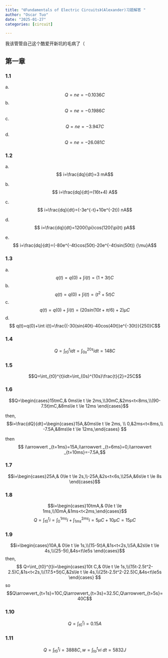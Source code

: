 ```yaml
---
title: "《Fundamentals of Electric Circuits》(Alexander)习题解答 "
author: "Oscar Tuo"
date: "2025-01-27"
categories: [circuit]

---
```


我该管管自己这个酷爱开新坑的毛病了（

## 第一章

### 1.1 
a.
$$ Q=ne=-0.1036 C$$
b.
$$ Q=ne=-0.1986 C$$
c.
$$ Q=ne=-3.947 C$$
d.
$$ Q=ne=-26.081 C$$

### 1.2
a.
$$ i=\frac{dq}{dt}=3 mA$$

b.
$$ i=\frac{dq}{dt}=(16t+4) A$$

c.
$$ i=\frac{dq}{dt}=(-3e^{-t}+10e^{-2t}) nA$$

d.
$$ i=\frac{dq}{dt}=1200{\pi}cos(120{\pi}t)  pA$$

e.
$$ i=\frac{dq}{dt}=(-80e^{-4t}cos(50t)-20e^{-4t}sin(50t)) {\mu}A$$

### 1.3

a.
$$q(t)=q(0)+\int i(t)=(1+3t) C $$
b.
$$q(t)=q(0)+\int i(t)=(t^2+5t) C$$
c.
$$q(t)=q(0)+\int i(t)=(20sin(10t+\pi/6)+2)\mu C$$
d.
$$ q(t)=q(0)+\int i(t)=\frac{(-30(sin(40t)-40cos(40t))e^{-30t}}{250}C$$


### 1.4
$$Q=\int_{t0}^{t}i dt=\int_{0s}^{20s}idt=148C$$

### 1.5
$$Q=\int_{t0}^{t}idt=\int_{0s}^{10s}\frac{t}{2}=25C$$

### 1.6

$$Q=\begin{cases}15tmC,& 0ms\le t \le 2ms,\\30mC,&2ms<t<8ms,\\(90-7.5t)mC,&8ms\le t \le 12ms \end{cases}$$

then, 
$$i=\frac{dQ}{dt}=\begin{cases}15A,&0ms\le t \le 2ms, \\ 0,&2ms<t<8ms,\\ -7.5A,&8ms\le t \le 12ms,\end{cases}  $$

then $$ i\arrowvert _{t=1ms}=15A,i\arrowvert _{t=6ms}=0,i\arrowvert _{t=10ms}=-7.5A,$$

### 1.7
$$i=\begin{cases}25A,& 0\le t \le 2s,\\-25A,&2s<t<6s,\\25A,&6s\le t \le 8s \end{cases}$$

### 1.8
$$i=\begin{cases}10tmA,& 0\le t \le 1ms,\\10mA,&1ms<t<2ms,\end{cases}$$
$$Q=\int_{t0}^{t}i=\int_{0}^{1ms}i+\int_{1ms}^{2ms}i=5\mu C+10\mu C=15\mu C$$

### 1.9
$$i=\begin{cases}10A,& 0\le t \le 1s,\\(15-5t)A,&1s<t<2s,\\5A,&2s\le t \le 4s,\\(25-5t),&4s<t\le5s \end{cases}$$
then,
$$ Q=\int_{t0}^{t}i=\begin{cases}10t C,& 0\le t \le 1s,\\(15t-2.5t^2-2.5)C,&1s<t<2s,\\(17.5+5t)C,&2s\le t \le 4s,\\(25t-2.5t^2-22.5)C,&4s<t\le5s \end{cases} $$
so
$$Q\arrowvert_{t=1s}=10C,Q\arrowvert_{t=3s}=32.5C,Q\arrowvert_{t=5s}=40C$$

### 1.10

$$ Q=\int_{t0}^{t}i=0.15A $$

### 1.11

$$Q=\int_{t0}^{t}i=3888C,w=\int_{to}^{t}vi\ dt=5832J$$
